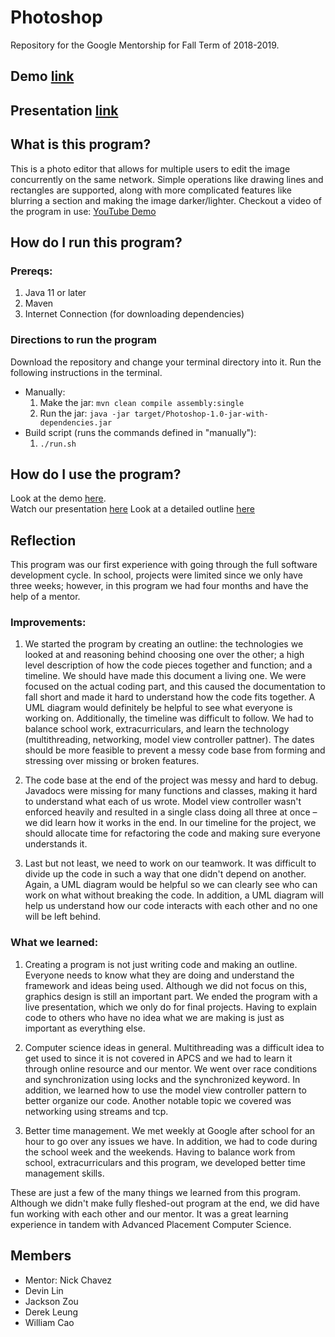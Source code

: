 # Photoshop
Repository for the Google Mentorship for Fall Term of 2018-2019.

## Demo [link](https://www.youtube.com/watch?v=AaUzGyxngZs)
## Presentation [link](https://youtu.be/tADZawDH_kc)

## What is this program?
This is a photo editor that allows for multiple users to edit the image concurrently on the same network. Simple operations like drawing lines and rectangles are supported, along with more complicated features like blurring a section and making the image darker/lighter. Checkout a video of the program in use: [YouTube Demo](https://www.youtube.com/watch?v=AaUzGyxngZs)

## How do I run this program?  

### Prereqs:
1. Java 11 or later 
2. Maven
3. Internet Connection (for downloading dependencies)

### Directions to run the program
Download the repository and change your terminal directory into it. Run the following instructions in the terminal. 
* Manually: 
	1. Make the jar: ```mvn clean compile assembly:single```
	2. Run the jar: 
	```java -jar target/Photoshop-1.0-jar-with-dependencies.jar```
* Build script (runs the commands defined in "manually"):
	1. ```./run.sh```

## How do I use the program?
Look at the demo [here](https://www.youtube.com/watch?v=AaUzGyxngZs).  
Watch our presentation [here](https://www.youtube.com/watch?v=tADZawDH_kc)
Look at a detailed outline [here](https://docs.google.com/document/d/1Df27M6uHJ1JbGpDip46LwhSg6ltJfHEcxFLZT1Ndlts/edit?usp=sharing)

## Reflection
This program was our first experience with going through the full software development cycle. In school, projects were limited
since we only have three weeks; however, in this program we had four months and have the help of a mentor.

### Improvements:
1. We started the program by creating an outline: the technologies we looked at and reasoning behind choosing one over the other;
a high level description of how the code pieces together and function; and a timeline. We should have made this document a living
one. We were focused on the actual coding part, and this caused the documentation to fall short and made it hard to understand
how the code fits together. A UML diagram would definitely be helpful to see what everyone is working on. Additionally, the timeline
was difficult to follow. We had to balance school work, extracurriculars, and learn the technology (multithreading, networking, model view controller pattner).
The dates should be more feasible to prevent a messy code base from forming and stressing over missing or broken features.

2. The code base at the end of the project was messy and hard to debug. Javadocs were missing for many functions and classes, making
it hard to understand what each of us wrote. Model view controller wasn't enforced heavily and resulted in a single class doing all
three at once – we did learn how it works in the end. In our timeline for the project, we should allocate time for refactoring the 
code and making sure everyone understands it. 

3. Last but not least, we need to work on our teamwork. It was difficult to divide up the code in such a way that one didn't 
depend on another. Again, a UML diagram would be helpful so we can clearly see who can work on what without breaking the code.
In addition, a UML diagram will help us understand how our code interacts with each other and no one will be left behind.

### What we learned:
1. Creating a program is not just writing code and making an outline. Everyone needs to know what they are doing and understand
the framework and ideas being used. Although we did not focus on this, graphics design is still an important part. We ended the program
with a live presentation, which we only do for final projects. Having to explain code to others who have no idea
what we are making is just as important as everything else.

2. Computer science ideas in general. Multithreading was a difficult idea to get used to since it is not
covered in APCS and we had to learn it through online resource and our mentor. We went over race conditions and synchronization using
locks and the synchronized keyword. In addition, we learned how to use the model view controller pattern to better organize
our code. Another notable topic we covered was networking using streams and tcp. 

3. Better time management. We met weekly at Google after school for an hour to go over any issues we have. In addition, we 
had to code during the school week and the weekends. Having to balance work from school, extracurriculars and this program,
we developed better time management skills. 

These are just a few of the many things we learned from this program. Although we didn't make fully 
fleshed-out program at the end, we did have fun working with each other and our mentor. It was a great learning experience
in tandem with Advanced Placement Computer Science. 

## Members
- Mentor: Nick Chavez 
- Devin Lin
- Jackson Zou
- Derek Leung
- William Cao
